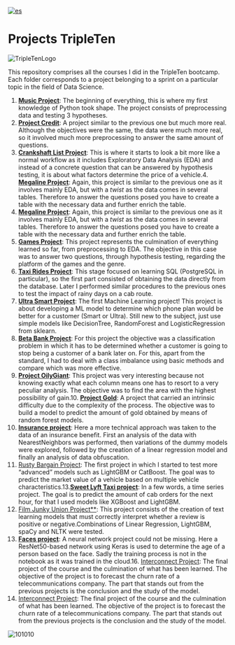[![es](https://img.shields.io/badge/lang-es-yellow.svg)](https://github.com/TomasSCruz/TT-Proyects/blob/main/README.es.md)
# Projects TripleTen

![TripleTenLogo](https://i.ytimg.com/vi/d8bUK_BVbRU/maxresdefault.jpg)

This repository comprises all the courses I did in the TripleTen bootcamp. Each folder corresponds to a project belonging to a sprint on a particular topic in the field of Data Science.
 
1. [**Music Project**](https://github.com/TomasSCruz/TT-Proyects/blob/main/Proyecto%20Music/Proyecto%20Music.ipynb): The beginning of everything, this is where my first knowledge of Python took shape. The project consists of preprocessing data and testing 3 hypotheses.
2. [**Project Credit**](https://github.com/TomasSCruz/TT-Proyects/blob/main/Proyecto%20Credit/Proyecto%20Credit.ipynb): A project similar to the previous one but much more real. Although the objectives were the same, the data were much more real, so it involved much more preprocessing to answer the same amount of questions.
3. [**Crankshaft List Project**](https://github.com/TomasSCruz/TT-Proyects/blob/main/Proyecto%20Crankshaft%20List/Proyecto%20Crankshaft%20List.ipynb): This is where it starts to look a bit more like a normal workflow as it includes Exploratory Data Analysis (EDA) and instead of a concrete question that can be answered by hypothesis testing, it is about what factors determine the price of a vehicle.4. [**Megaline Project**](https://github.com/TomasSCruz/TT-Proyects/blob/main/Proyecto%20Megaline/Proyecto%20Megaline.ipynb): Again, this project is similar to the previous one as it involves mainly EDA, but with a _twist_ as the data comes in several tables. Therefore to answer the questions posed you have to create a table with the necessary data and further enrich the table.
4. [**Megaline Project**](https://github.com/TomasSCruz/TT-Proyects/blob/main/Proyecto%20Megaline/Proyecto%20Megaline.ipynb): Again, this project is similar to the previous one as it involves mainly EDA, but with a _twist_ as the data comes in several tables. Therefore to answer the questions posed you have to create a table with the necessary data and further enrich the table. 
5. [**Games Project**](https://github.com/TomasSCruz/TT-Proyects/blob/main/Proyecto%20Games/Proyecto%20Games.ipynb): This project represents the culmination of everything learned so far, from preprocessing to EDA. The objective in this case was to answer two questions, through hypothesis testing, regarding the platform of the games and the genre.
6. [**Taxi Rides Project**](https://github.com/TomasSCruz/TT-Proyects/blob/main/Proyecto%20Taxi%20Rides/Proyecto%20Taxi%20Rides.ipynb): This stage focused on learning SQL (PostgreSQL in particular), so the first part consisted of obtaining the data directly from the database. Later I performed similar procedures to the previous ones to test the impact of rainy days on a cab route.
7. [**Ultra Smart Project**](https://github.com/TomasSCruz/TT-Proyects/blob/main/Proyecto%20Ultra%20Smart/Proyecto%20Ultra_Smart.ipynb): The first Machine Learning project! This project is about developing a ML model to determine which phone plan would be better for a customer (Smart or Ultra). Still new to the subject, just use simple models like DecisionTree, RandomForest and LogisticRegression from sklearn.
8. [**Beta Bank Project**](https://github.com/TomasSCruz/TT-Proyects/blob/main/Proyecto%20Beta%20Bank/Proyecto%20Beta%20Bank.ipynb): For this project the objective was a classification problem in which it has to be determined whether a customer is going to stop being a customer of a bank later on. For this, apart from the standard, I had to deal with a class imbalance using basic methods and compare which was more effective.
9. [**Project OilyGiant**](https://github.com/TomasSCruz/TT-Proyects/blob/main/Proyecto%20OilyGiant/Proyecto%20OilyGiant.ipynb): This project was very interesting because not knowing exactly what each column means one has to resort to a very peculiar analysis. The objective was to find the area with the highest possibility of gain.10. [**Project Gold**](https://github.com/TomasSCruz/TT-Proyects/blob/main/Proyecto%20Gold/Proyecto%20Gold.ipynb): A project that carried an intrinsic difficulty due to the complexity of the process. The objective was to build a model to predict the amount of gold obtained by means of random forest models.
11. [**Insurance project**](https://github.com/TomasSCruz/TT-Proyects/blob/main/Proyecto%20Insurance/Proyecto%20Insurance.ipynb): Here a more technical approach was taken to the data of an insurance benefit. First an analysis of the data with NearestNeighbors was performed, then variations of the dummy models were explored, followed by the creation of a linear regression model and finally an analysis of data obfuscation.
12. [Rusty Bargain Project](https://github.com/TomasSCruz/TT-Proyects/blob/main/Proyecto%20Rusty%20Bargain/Proyecto%20Rusty%20Bargain.ipynb): The first project in which I started to test more “advanced” models such as LightGBM or CatBoost. The goal was to predict the market value of a vehicle based on multiple vehicle characteristics.13.[**Sweet Lyft Taxi project**](https://github.com/TomasSCruz/TT-Proyects/blob/main/Proyecto%20Sweet%20Lyft%20Taxi/Proyect%20Sweet%20Lyft%20Taxi.ipynb): In a few words, a time series project. The goal is to predict the amount of cab orders for the next hour, for that I used models like XGBoost and LightGBM.
14. [Film Junky Union Project**](https://github.com/TomasSCruz/TT-Proyects/blob/main/Proyecto%20Film%20Junky%20Union/Proyecto%20Film%20Junky%20Union.ipynb): This project consists of the creation of text learning models that must correctly interpret whether a review is positive or negative.Combinations of Linear Regression, LightGBM, spaCy and NLTK were tested.
15. [**Faces project**](https://github.com/TomasSCruz/TT-Proyects/blob/main/Proyecto%20Faces/Proyecto%20Faces.ipynb): A neural network project could not be missing. Here a ResNet50-based network using Keras is used to determine the age of a person based on the face. Sadly the training process is not in the notebook as it was trained in the cloud.16. [Interconnect Project](https://github.com/TomasSCruz/TT-Proyects/blob/main/Proyecto%20Interconnect/Proyecto%20Interconnect.ipynb): The final project of the course and the culmination of what has been learned. The objective of the project is to forecast the churn rate of a telecommunications company. The part that stands out from the previous projects is the conclusion and the study of the model.
16. [Interconnect Project](https://github.com/TomasSCruz/TT-Proyects/blob/main/Proyecto%20Interconnect/Proyecto%20Interconnect.ipynb): The final project of the course and the culmination of what has been learned. The objective of the project is to forecast the churn rate of a telecommunications company. The part that stands out from the previous projects is the conclusion and the study of the model.

![101010](https://i.ytimg.com/vi/tChksMl7KNM/maxresdefault.jpg)
